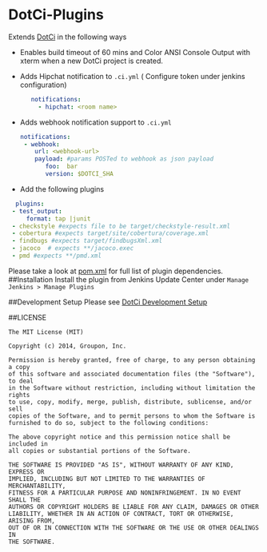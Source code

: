 DotCi-Plugins
=============

Extends [DotCi](https://github.com/groupon/DotCi) in the following ways

- Enables build timeout of 60 mins and Color ANSI Console Output with xterm when a new DotCi project is created.

- Adds Hipchat notification to `.ci.yml` ( Configure token under jenkins configuration) 

  ```yaml 
     notifications:
       - hipchat: <room name> 
    ```   
- Adds webhook notification support to `.ci.yml`
   
  ```yaml
  notifications:
   - webhook:
      url: <webhook-url>
      payload: #params POSTed to webhook as json payload
         foo:  bar
         version: $DOTCI_SHA
    ```
- Add the following plugins 

 ```yaml   
   plugins: 
  - test_output: 
      format: tap |junit
  - checkstyle #expects file to be target/checkstyle-result.xml
  - cobertura #expects target/site/cobertura/coverage.xml
  - findbugs #expects target/findbugsXml.xml
  - jacoco  # expects **/jacoco.exec
  - pmd #expects **/pmd.xml
  ```

Please take a look at [pom.xml](/pom.xml) for full list of plugin dependencies.
##Installation 
Install the plugin from Jenkins Update Center under `Manage Jenkins > Manage Plugins`

##Development Setup
 Please see [DotCi Development Setup](https://github.com/groupon/DotCi/blob/master/docs/DevelopmentSetup.md)

##LICENSE
```
The MIT License (MIT)

Copyright (c) 2014, Groupon, Inc.

Permission is hereby granted, free of charge, to any person obtaining a copy
of this software and associated documentation files (the "Software"), to deal
in the Software without restriction, including without limitation the rights
to use, copy, modify, merge, publish, distribute, sublicense, and/or sell
copies of the Software, and to permit persons to whom the Software is
furnished to do so, subject to the following conditions:

The above copyright notice and this permission notice shall be included in
all copies or substantial portions of the Software.

THE SOFTWARE IS PROVIDED "AS IS", WITHOUT WARRANTY OF ANY KIND, EXPRESS OR
IMPLIED, INCLUDING BUT NOT LIMITED TO THE WARRANTIES OF MERCHANTABILITY,
FITNESS FOR A PARTICULAR PURPOSE AND NONINFRINGEMENT. IN NO EVENT SHALL THE
AUTHORS OR COPYRIGHT HOLDERS BE LIABLE FOR ANY CLAIM, DAMAGES OR OTHER
LIABILITY, WHETHER IN AN ACTION OF CONTRACT, TORT OR OTHERWISE, ARISING FROM,
OUT OF OR IN CONNECTION WITH THE SOFTWARE OR THE USE OR OTHER DEALINGS IN
THE SOFTWARE.
```
